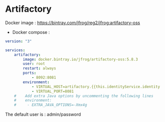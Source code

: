 Artifactory
===================

Docker image : https://bintray.com/jfrog/reg2/jfrog:artifactory-oss


* Docker compose :

```yml
version: "3"

services:
    artifactory:
        image: docker.bintray.io/jfrog/artifactory-oss:5.8.3
        user: root
        restart: always
        ports:
            - 8092:8081
        environment:
            - VIRTUAL_HOST=artifactory.{{this.identityService.identity.ciDomain}}
            - VIRTUAL_PORT=8081
    #    Add extra Java options by uncommenting the following lines
    #    environment:
    #     - EXTRA_JAVA_OPTIONS=-Xmx4g

```

The default user is : admin/password